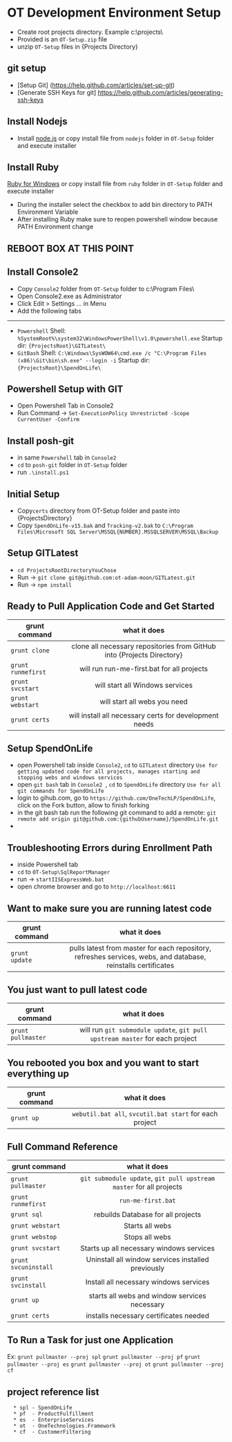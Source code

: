 OT Development Environment Setup
============================

* Create root projects directory. Example c:\projects\
* Provided is an `OT-Setup.zip` file
* unzip `OT-Setup` files in {Projects Directory}
      

git setup
---------
* [Setup Git] (https://help.github.com/articles/set-up-git)
* [Generate SSH Keys for git] https://help.github.com/articles/generating-ssh-keys

Install Nodejs
--------------
* Install [node.js](http://nodejs.org/) or copy install file from `nodejs` folder in `OT-Setup` folder and execute installer

Install Ruby
------------
[Ruby for Windows](http://rubyinstaller.org/) or copy install file from `ruby` folder in `OT-Setup` folder and execute installer

* During the installer select the checkbox to add bin directory to PATH Environment Variable
* After installing Ruby make sure to reopen powershell window because PATH Environment change

REBOOT BOX AT THIS POINT
------------------------

Install Console2
----------------

* Copy `Console2` folder from `OT-Setup` folder to c:\Program Files\
* Open Console2.exe as Administrator
* Click Edit > Settings ... in Menu
* Add the following tabs
-------------
* `Powershell`  Shell: `%SystemRoot%\system32\WindowsPowerShell\v1.0\powershell.exe`
                Startup dir: `{ProjectsRoot}\GITLatest\`
* `GitBash`     Shell: `C:\Windows\SysWOW64\cmd.exe /c "C:\Program Files (x86)\Git\bin\sh.exe" --login -i`
                Startup dir: `{ProjectsRoot}\SpendOnLife\`

      
Powershell Setup with GIT
-------------------------
  

* Open Powershell Tab in Console2
* Run Command -> `Set-ExecutionPolicy Unrestricted -Scope CurrentUser -Confirm`

Install posh-git
----------------
* in same `Powershell` tab in `Console2`
* `cd` to `posh-git` folder in `OT-Setup` folder
* run `.\install.ps1` 

Initial Setup
-------------
* Copy`certs` directory from OT-Setup folder and paste into {ProjectsDirectory}
* Copy `SpendOnLife-v15.bak` and `Tracking-v2.bak` to `C:\Program Files\Microsoft SQL Server\MSSQL{NUMBER}.MSSQLSERVER\MSSQL\Backup`

Setup GITLatest
-------------
* `cd ProjectsRootDirectoryYouChose`
* Run -> `git clone git@github.com:ot-adam-moon/GITLatest.git`
* Run -> `npm install`

Ready to Pull Application Code and Get Started
----------------------------------------------

| grunt command | what it does  |
| ------------- |:-------------:|
| `grunt clone` | clone all necessary repositories from GitHub into {Projects Directory} |
| `grunt runmefirst` | will run run-me-first.bat for all projects |
| `grunt svcstart` | will start all Windows services |
| `grunt webstart` | will start all webs you need |
| `grunt certs` | will install all necessary certs for development needs |


Setup SpendOnLife
-----------------

* open Powershell tab inside `Console2`, `cd` to `GITLatest` directory `Use for getting updated code for all projects, manages starting and stopping webs and windows services`
* open `git bash` tab in `Console2 `, `cd` to `SpendOnLife` directory `Use for all git commands for SpendOnLife`
* login to gihub.com, go to `https://github.com/OneTechLP/SpendOnLife`, click on the Fork button, allow to finish forking
* in the git bash tab run the following git command to add a remote: `git remote add origin git@github.com:{githubUsername}/SpendOnLife.git `
* 

Troubleshooting Errors during Enrollment Path
---------------------------------------------
* inside Powershell tab
* `cd` to `OT-Setup\SqlReportManager`
* run -> `startIISExpressWeb.bat`
* open chrome browser and go to `http://localhost:6611`



   
Want to make sure you are running latest code
---------------------------------------------

| grunt command | what it does  |
| ------------- |:-------------:|
| `grunt update` | pulls latest from master for each repository, refreshes services, webs, and database, reinstalls certificates |

You just want to pull latest code
---------------------------------

| grunt command | what it does  |
| ------------- |:-------------:|
| `grunt pullmaster` | will run `git submodule update`, `git pull upstream master` for each project |

You rebooted you box and you want to start everything up
--------------------------------------------------------

| grunt command | what it does  |
| ------------- |:-------------:|
| `grunt up` | `webutil.bat all`, `svcutil.bat start` for each project|



Full Command Reference
-----------------------
| grunt command | what it does  |
| ------------- |:-------------:|
| `grunt pullmaster` | `git submodule update`, `git pull upstream master` for all projects |
| `grunt runmefirst` | `run-me-first.bat` |
| `grunt sql` | rebuilds Database for all projects |
| `grunt webstart` | Starts all webs|
| `grunt webstop` | Stops all webs |
| `grunt svcstart` | Starts up all necessary windows services |
| `grunt svcuninstall` | Uninstall all window services installed previously |
| `grunt svcinstall` | Install all necessary windows services |
| `grunt up` | starts all webs and window services necessary |
| `grunt certs` | installs necessary certificates needed |

To Run a Task for just one Application
--------------------------------------

Ex: 
   `grunt pullmaster --proj spl`
   `grunt pullmaster --proj pf`
   `grunt pullmaster --proj es`
   `grunt pullmaster --proj ot`
   `grunt pullmaster --proj cf`

project reference list
----------------------
      * spl - SpendOnLife
      * pf  - ProductFulfillment
      * es  - EnterpriseServices
      * ot  - OneTechnologies.Framework
      * cf  - CustomerFiltering




 



